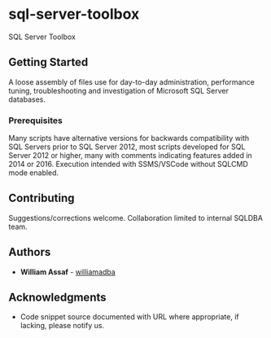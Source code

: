 # sql-server-toolbox
SQL Server Toolbox

## Getting Started

A loose assembly of files use for day-to-day administration, performance tuning, troubleshooting and investigation of Microsoft SQL Server databases.

### Prerequisites

Many scripts have alternative versions for backwards compatibility with SQL Servers prior to SQL Server 2012, most scripts developed for SQL Server 2012 or higher, many with comments indicating features added in 2014 or 2016.
Execution intended with SSMS/VSCode without SQLCMD mode enabled.

## Contributing

Suggestions/corrections welcome. Collaboration limited to internal SQLDBA team.

## Authors

* **William Assaf** - [williamadba](https://github.com/williamadba)

## Acknowledgments

* Code snippet source documented with URL where appropriate, if lacking, please notify us.
